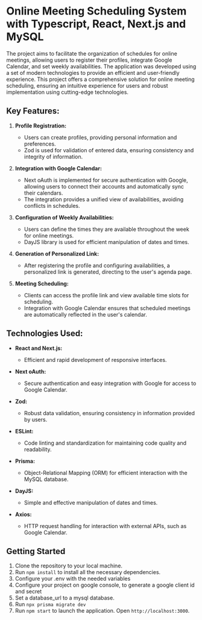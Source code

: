 # Online Meeting Scheduling System with Typescript, React, Next.js and MySQL

The project aims to facilitate the organization of schedules for online meetings, 
allowing users to register their profiles, integrate Google Calendar, and set weekly availabilities. 
The application was developed using a set of modern technologies to provide an efficient and user-friendly experience.
This project offers a comprehensive solution for online meeting scheduling, 
ensuring an intuitive experience for users and robust implementation using cutting-edge technologies.

## Key Features:

1. **Profile Registration:**
   - Users can create profiles, providing personal information and preferences.
   - Zod is used for validation of entered data, ensuring consistency and integrity of information.

2. **Integration with Google Calendar:**
   - Next oAuth is implemented for secure authentication with Google, allowing users to connect their accounts and automatically sync their calendars.
   - The integration provides a unified view of availabilities, avoiding conflicts in schedules.

3. **Configuration of Weekly Availabilities:**
   - Users can define the times they are available throughout the week for online meetings.
   - DayJS library is used for efficient manipulation of dates and times.

4. **Generation of Personalized Link:**
   - After registering the profile and configuring availabilities, a personalized link is generated, directing to the user's agenda page.

5. **Meeting Scheduling:**
   - Clients can access the profile link and view available time slots for scheduling.
   - Integration with Google Calendar ensures that scheduled meetings are automatically reflected in the user's calendar.

## Technologies Used:

- **React and Next.js:**
  - Efficient and rapid development of responsive interfaces.

- **Next oAuth:**
  - Secure authentication and easy integration with Google for access to Google Calendar.

- **Zod:**
  - Robust data validation, ensuring consistency in information provided by users.

- **ESLint:**
  - Code linting and standardization for maintaining code quality and readability.

- **Prisma:**
  - Object-Relational Mapping (ORM) for efficient interaction with the MySQL database.

- **DayJS:**
  - Simple and effective manipulation of dates and times.

- **Axios:**
  - HTTP request handling for interaction with external APIs, such as Google Calendar.

## Getting Started

1. Clone the repository to your local machine.
2. Run `npm install` to install all the necessary dependencies.
3. Configure your .env with the needed variables
4. Configure your project on google console, to generate a google client id and secret
5. Set a database_url to a mysql database.
6. Run `npx prisma migrate dev `
7. Run `npm start` to launch the application. Open `http://localhost:3000`.
